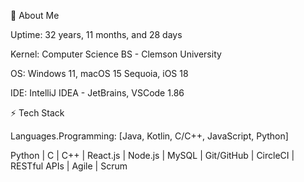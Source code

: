 👋 About Me

Uptime: 32 years, 11 months, and 28 days

Kernel: Computer Science BS - Clemson University

OS: Windows 11, macOS 15 Sequoia, iOS 18

IDE: IntelliJ IDEA - JetBrains, VSCode 1.86


 
⚡ Tech Stack

Languages.Programming: [Java, Kotlin, C/C++, JavaScript, Python]


Python | C | C++ | React.js | Node.js | MySQL | Git/GitHub | CircleCI | RESTful APIs | Agile | Scrum
